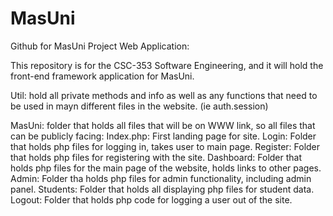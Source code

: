 # MasUni
Github for MasUni Project Web Application:

This repository is for the CSC-353 Software Engineering, and it will hold the front-end framework application for MasUni.

Util: hold all private methods and info as well as any functions that need to be used in mayn different files in the website. (ie auth.session)

MasUni: folder that holds all files that will be on WWW link, so all files that can be publicly facing:
Index.php: First landing page for site.
Login: Folder that holds php files for logging in, takes user to main page.
Register: Folder that holds php files for registering with the site.
Dashboard: Folder that holds php files for the main page of the website, holds links to other pages.
Admin: Folder tha holds php files for admin functionality, including admin panel.
Students: Folder that holds all displaying php files for student data. 
Logout: Folder that holds php code for logging a user out of the site.


